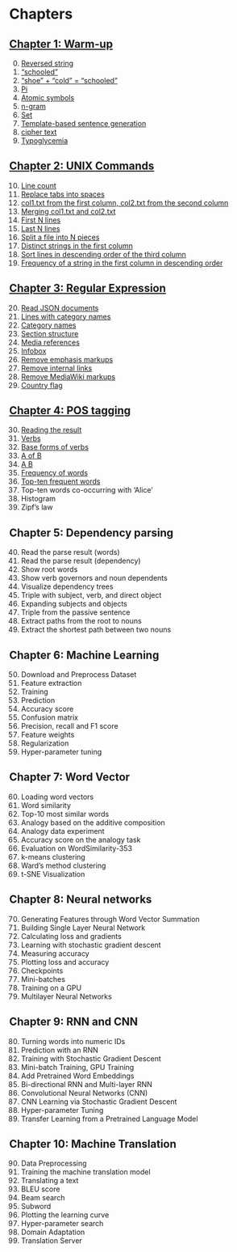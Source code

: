 # Chapters

## [Chapter 1: Warm-up](./01)

0. [Reversed string](./01/ex00.ts)
1. [“schooled”](./01/ex01.ts)
2. [“shoe” + “cold” = “schooled”](./01/ex02.ts)
3. [Pi](./01/ex03.ts)
4. [Atomic symbols](./01/ex04.ts)
5. [n-gram](./01/ex05.ts)
6. [Set](./01/ex06.ts)
7. [Template-based sentence generation](./01/ex07.ts)
8. [cipher text](./01/ex08.ts)
9. [Typoglycemia](./01/ex09.ts)

## [Chapter 2: UNIX Commands](./02)

10. [Line count](./02/ex10.ts)
11. [Replace tabs into spaces](./02/ex11.ts)
12. [col1.txt from the first column, col2.txt from the second column](./02/ex12.ts)
13. [Merging col1.txt and col2.txt](./02/ex13.ts)
14. [First N lines](./02/ex14.ts)
15. [Last N lines](./02/ex15.ts)
16. [Split a file into N pieces](./02/ex16.ts)
17. [Distinct strings in the first column](./02/ex17.ts)
18. [Sort lines in descending order of the third column](./02/ex18.ts)
19. [Frequency of a string in the first column in descending order](./02/ex19.ts)

## [Chapter 3: Regular Expression](./03)

20. [Read JSON documents](./03/ex20.ts)
21. [Lines with category names](./03/ex21.ts)
22. [Category names](./03/ex22.ts)
23. [Section structure](./03/ex23.ts)
24. [Media references](./03/ex24.ts)
25. [Infobox](./03/ex25.ts)
26. [Remove emphasis markups](./03/ex26.ts)
27. [Remove internal links](./03/ex27.ts)
28. [Remove MediaWiki markups](./03/ex28.ts)
29. [Country flag](./03/ex29.ts)

## [Chapter 4: POS tagging](./04)

30. [Reading the result](./04/ex30.ts)
31. [Verbs](./04/ex31.ts)
32. [Base forms of verbs](./04/ex32.ts)
33. [A of B](./04/ex33.ts)
34. [A B](./04/ex34.ts)
35. [Frequency of words](./04/ex35.ts)
36. [Top-ten frequent words](./04/ex36.ts)
37. Top-ten words co-occurring with ‘Alice’
38. Histogram
39. Zipf’s law

## Chapter 5: Dependency parsing

40. Read the parse result (words)
41. Read the parse result (dependency)
42. Show root words
43. Show verb governors and noun dependents
44. Visualize dependency trees
45. Triple with subject, verb, and direct object
46. Expanding subjects and objects
47. Triple from the passive sentence
48. Extract paths from the root to nouns
49. Extract the shortest path between two nouns

## Chapter 6: Machine Learning

50. Download and Preprocess Dataset
51. Feature extraction
52. Training
53. Prediction
54. Accuracy score
55. Confusion matrix
56. Precision, recall and F1 score
57. Feature weights
58. Regularization
59. Hyper-parameter tuning

## Chapter 7: Word Vector

60. Loading word vectors
61. Word similarity
62. Top-10 most similar words
63. Analogy based on the additive composition
64. Analogy data experiment
65. Accuracy score on the analogy task
66. Evaluation on WordSimilarity-353
67. k-means clustering
68. Ward’s method clustering
69. t-SNE Visualization

## Chapter 8: Neural networks

70. Generating Features through Word Vector Summation
71. Building Single Layer Neural Network
72. Calculating loss and gradients
73. Learning with stochastic gradient descent
74. Measuring accuracy
75. Plotting loss and accuracy
76. Checkpoints
77. Mini-batches
78. Training on a GPU
79. Multilayer Neural Networks

## Chapter 9: RNN and CNN

80. Turning words into numeric IDs
81. Prediction with an RNN
82. Training with Stochastic Gradient Descent
83. Mini-batch Training, GPU Training
84. Add Pretrained Word Embeddings
85. Bi-directional RNN and Multi-layer RNN
86. Convolutional Neural Networks (CNN)
87. CNN Learning via Stochastic Gradient Descent
88. Hyper-parameter Tuning
89. Transfer Learning from a Pretrained Language Model

## Chapter 10: Machine Translation

90. Data Preprocessing
91. Training the machine translation model
92. Translating a text
93. BLEU score
94. Beam search
95. Subword
96. Plotting the learning curve
97. Hyper-parameter search
98. Domain Adaptation
99. Translation Server
